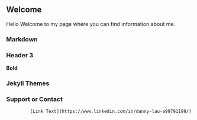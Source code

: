 ## Welcome 

Hello
Welcome to my page where you can find information about me.

### Markdown




### Header 3



**Bold** 




### Jekyll Themes



### Support or Contact

             [Link Text](https://www.linkedin.com/in/danny-lau-a99791199/)

